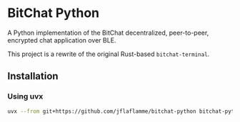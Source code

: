 # BitChat Python

A Python implementation of the BitChat decentralized, peer-to-peer, encrypted chat application over BLE.

This project is a rewrite of the original Rust-based `bitchat-terminal`. 

## Installation

### Using uvx
```bash
uvx --from git+https://github.com/jflaflamme/bitchat-python bitchat-python
```

